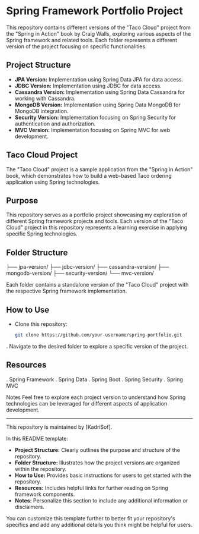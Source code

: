 # Spring Framework Portfolio Project

This repository contains different versions of the "Taco Cloud" project from the "Spring in Action" book by Craig Walls, exploring various aspects of the Spring framework and related tools. Each folder represents a different version of the project focusing on specific functionalities.

## Project Structure

- **JPA Version:** Implementation using Spring Data JPA for data access.
- **JDBC Version:** Implementation using JDBC for data access.
- **Cassandra Version:** Implementation using Spring Data Cassandra for working with Cassandra.
- **MongoDB Version:** Implementation using Spring Data MongoDB for MongoDB integration.
- **Security Version:** Implementation focusing on Spring Security for authentication and authorization.
- **MVC Version:** Implementation focusing on Spring MVC for web development.

## Taco Cloud Project

The "Taco Cloud" project is a sample application from the "Spring in Action" book, which demonstrates how to build a web-based Taco ordering application using Spring technologies.

## Purpose

This repository serves as a portfolio project showcasing my exploration of different Spring framework projects and tools. Each version of the "Taco Cloud" project in this repository represents a learning exercise in applying specific Spring technologies.

## Folder Structure

├── jpa-version/
├── jdbc-version/
├── cassandra-version/
├── mongodb-version/
├── security-version/
└── mvc-version/


Each folder contains a standalone version of the "Taco Cloud" project with the respective Spring framework implementation.

## How to Use

- Clone this repository:
  ```bash
  git clone https://github.com/your-username/spring-portfolio.git


. Navigate to the desired folder to explore a specific version of the project.

## Resources
. Spring Framework
. Spring Data
. Spring Boot
. Spring Security
. Spring MVC

Notes
Feel free to explore each project version to understand how Spring technologies can be leveraged for different aspects of application development.

---
This repository is maintained by [KadriSof].


In this README template:

- **Project Structure:** Clearly outlines the purpose and structure of the repository.
- **Folder Structure:** Illustrates how the project versions are organized within the repository.
- **How to Use:** Provides basic instructions for users to get started with the repository.
- **Resources:** Includes helpful links for further reading on Spring framework components.
- **Notes:** Personalize this section to include any additional information or disclaimers.

You can customize this template further to better fit your repository's specifics and add any additional details you think might be helpful for users.
